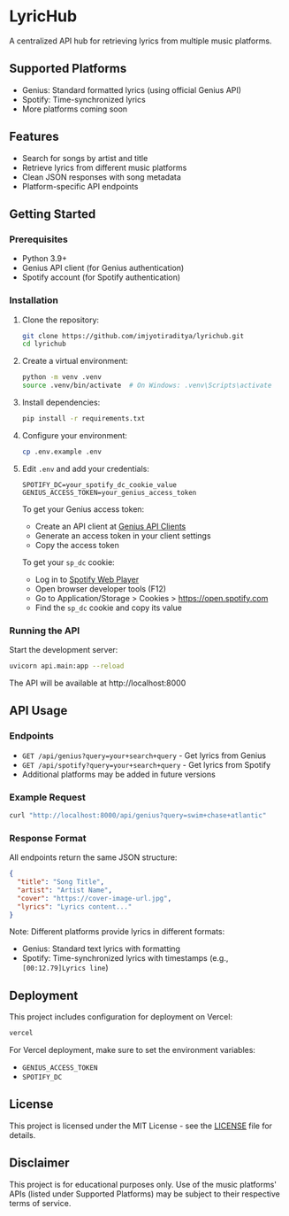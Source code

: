 # LyricHub

A centralized API hub for retrieving lyrics from multiple music platforms.

## Supported Platforms

- Genius: Standard formatted lyrics (using official Genius API)
- Spotify: Time-synchronized lyrics
- More platforms coming soon

## Features

- Search for songs by artist and title
- Retrieve lyrics from different music platforms
- Clean JSON responses with song metadata
- Platform-specific API endpoints

## Getting Started

### Prerequisites

- Python 3.9+
- Genius API client (for Genius authentication)
- Spotify account (for Spotify authentication)

### Installation

1. Clone the repository:
   ```bash
   git clone https://github.com/imjyotiraditya/lyrichub.git
   cd lyrichub
   ```

2. Create a virtual environment:
   ```bash
   python -m venv .venv
   source .venv/bin/activate  # On Windows: .venv\Scripts\activate
   ```

3. Install dependencies:
   ```bash
   pip install -r requirements.txt
   ```

4. Configure your environment:
   ```bash
   cp .env.example .env
   ```

5. Edit `.env` and add your credentials:
   ```
   SPOTIFY_DC=your_spotify_dc_cookie_value
   GENIUS_ACCESS_TOKEN=your_genius_access_token
   ```

   To get your Genius access token:
   - Create an API client at [Genius API Clients](https://genius.com/api-clients)
   - Generate an access token in your client settings
   - Copy the access token

   To get your `sp_dc` cookie:
   - Log in to [Spotify Web Player](https://open.spotify.com)
   - Open browser developer tools (F12)
   - Go to Application/Storage > Cookies > https://open.spotify.com
   - Find the `sp_dc` cookie and copy its value

### Running the API

Start the development server:

```bash
uvicorn api.main:app --reload
```

The API will be available at http://localhost:8000

## API Usage

### Endpoints

- `GET /api/genius?query=your+search+query` - Get lyrics from Genius
- `GET /api/spotify?query=your+search+query` - Get lyrics from Spotify
- Additional platforms may be added in future versions

### Example Request

```bash
curl "http://localhost:8000/api/genius?query=swim+chase+atlantic"
```

### Response Format

All endpoints return the same JSON structure:

```json
{
  "title": "Song Title",
  "artist": "Artist Name",
  "cover": "https://cover-image-url.jpg",
  "lyrics": "Lyrics content..."
}
```

Note: Different platforms provide lyrics in different formats:
- Genius: Standard text lyrics with formatting
- Spotify: Time-synchronized lyrics with timestamps (e.g., `[00:12.79]Lyrics line`)

## Deployment

This project includes configuration for deployment on Vercel:

```bash
vercel
```

For Vercel deployment, make sure to set the environment variables:
- `GENIUS_ACCESS_TOKEN`
- `SPOTIFY_DC`

## License

This project is licensed under the MIT License - see the [LICENSE](LICENSE) file for details.

## Disclaimer

This project is for educational purposes only. Use of the music platforms' APIs (listed under Supported Platforms) may be subject to their respective terms of service.
